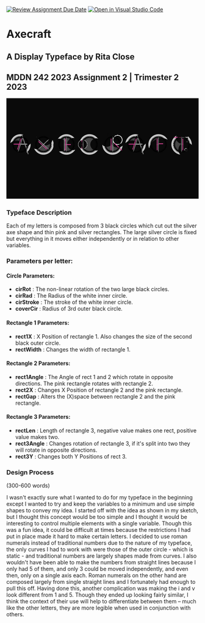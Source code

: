 [![Review Assignment Due Date](https://classroom.github.com/assets/deadline-readme-button-24ddc0f5d75046c5622901739e7c5dd533143b0c8e959d652212380cedb1ea36.svg)](https://classroom.github.com/a/ihfjUrzT)
[![Open in Visual Studio Code](https://classroom.github.com/assets/open-in-vscode-718a45dd9cf7e7f842a935f5ebbe5719a5e09af4491e668f4dbf3b35d5cca122.svg)](https://classroom.github.com/online_ide?assignment_repo_id=11529865&assignment_repo_type=AssignmentRepo)

# Axecraft
## A Display Typeface by Rita Close
## MDDN 242 2023 Assignment 2 | Trimester 2 2023

![Axecraft Typeface Preview Image](https://github.com/23-2-DSDN242/mddn242-parametric-design-RitaClose/blob/main/preview.jpg)

### Typeface Description
Each of my letters is composed from 3 black circles which cut out the silver axe shape and thin pink and silver rectangles. The large silver circle is fixed but everything in it moves either independently or in relation to other variables.

### Parameters per letter:
#### Circle Parameters:
  - **cirRot** : The non-linear rotation of the two large black circles.
  - **cirRad** : The Radius of the white inner circle.
  - **cirStroke** : The stroke of the white inner circle.
  - **coverCir** : Radius of 3rd outer black circle.
#### Rectangle 1 Parameters:
  - **rect1X** : X Position of rectangle 1. Also changes the size of the second black outer circle.
  - **rectWidth** : Changes the width of rectangle 1.
#### Rectangle 2 Parameters:
  - **rect1Angle** : The Angle of rect 1 and 2 which rotate in opposite directions. The pink rectangle rotates with rectangle 2.
  - **rect2X** : Changes X Position of rectangle 2 and the pink rectangle.
  - **rectGap** : Alters the (X)space between rectangle 2 and the pink rectangle.
#### Rectangle 3 Parameters:
  - **rectLen** : Length of rectangle 3, negative value makes one rect, positive value makes two.
  - **rect3Angle** : Changes rotation of rectangle 3, if it's split into two they will rotate in opposite directions.
  - **rect3Y** : Changes both Y Positions of rect 3.

### Design Process

(300-600 words)

 I wasn't exactly sure what I wanted to do for my typeface in the beginning except I wanted to try and keep the variables to a minimum and use simple shapes to convey my idea.
 I started off with the idea as shown in my sketch, but I thought this concept would be too simple and I thought it would be interesting to control multiple elements with a single variable. Though this was a fun idea, it could be difficult at times because the restrictions I had put in place made it hard to make certain letters.
 I decided to use roman numerals instead of traditional numbers due to the nature of my typeface, the only curves I had to work with were those of the outer circle - which is static - and traditional numbers are largely shapes made from curves. I also wouldn't have been able to make the numbers from straight lines because I only had 5 of them, and only 3 could be moved independently, and even then, only on a single axis each. Roman numerals on the other hand are composed largely from single straight lines and I fortunately had enough to pull this off. Having done this, another complication was making the i and v look different from 1 and 5. Though they ended up looking fairly similar, I think the context of their use will help to differentiate between them – much like the other letters, they are more legible when used in conjunction with others.
